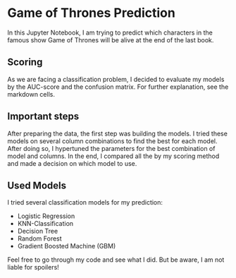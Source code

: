 # Game of Thrones Prediction

In this Jupyter Notebook, I am trying to predict which characters in the famous show Game of Thrones will be alive at the end of the last book.

## Scoring
As we are facing a classification problem, I decided to evaluate my models by the AUC-score and the confusion matrix. For further explanation, see the markdown cells.

## Important steps
After preparing the data, the first step was building the models. I tried these models on several column combinations to find the best for each model. After doing so, I hypertuned the parameters for the best combination of model and columns. In the end, I compared all the by my scoring method and made a decision on which model to use.

## Used Models
I tried several classification models for my prediction:
- Logistic Regression
- KNN-Classification
- Decision Tree
- Random Forest
- Gradient Boosted Machine (GBM)

Feel free to go through my code and see what I did. But be aware, I am not liable for spoilers!





